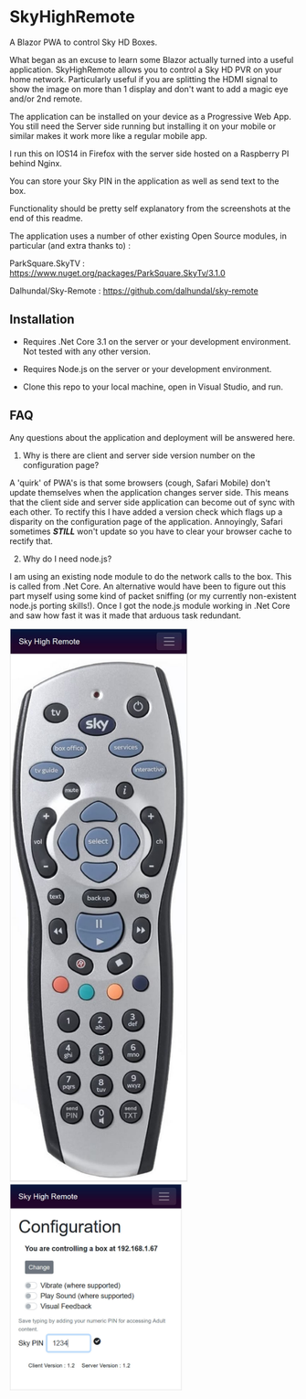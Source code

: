 # SkyHighRemote
A Blazor PWA to control Sky HD Boxes.

What began as an excuse to learn some Blazor actually turned into a useful application. SkyHighRemote allows you to control a Sky HD PVR on your home network.  Particularly useful if you are splitting the HDMI signal to show the image on more than 1 display and don't want to add a magic eye and/or 2nd remote.

The application can be installed on your device as a Progressive Web App.  You still need the Server side running but installing it on your mobile or similar makes it work more like a regular mobile app.

I run this on IOS14 in Firefox with the server side hosted on a Raspberry PI behind Nginx.

You can store your Sky PIN in the application as well as send text to the box.

Functionality should be pretty self explanatory from the screenshots at the end of this readme.

The application uses a number of other existing Open Source modules, in particular (and extra thanks to) :

<p>ParkSquare.SkyTV : <a href="https://www.nuget.org/packages/ParkSquare.SkyTv/3.1.0" target="_blank" alt="Parksquare.SkyTV">https://www.nuget.org/packages/ParkSquare.SkyTv/3.1.0</a></p>
<p>Dalhundal/Sky-Remote : <a href="https://github.com/dalhundal/sky-remote" target="_blank" alt="Dalhundal/Sky-Remote">https://github.com/dalhundal/sky-remote</a></p>

## Installation
- Requires .Net Core 3.1 on the server or your development environment.  Not tested with any other version.
- Requires Node.js on the server or your development environment.

- Clone this repo to your local machine, open in Visual Studio, and run.

## FAQ
Any questions about the application and deployment will be answered here.

1.  Why is there are client and server side version number on the configuration page?

A 'quirk' of PWA's is that some browsers (cough, Safari Mobile) don't update themselves when the application changes server side.  This means that the client side and server side application can become out of sync with each other. To rectify this I have added a version check which flags up a disparity on the configuration page of the application.  Annoyingly, Safari sometimes ***STILL*** won't update so you have to clear your browser cache to rectify that.

2. Why do I need node.js?

I am using an existing node module to do the network calls to the box.  This is called from .Net Core.  An alternative would have been to figure out this part myself using some kind of packet sniffing (or my currently non-existent node.js porting skills!).  Once I got the node.js module working in .Net Core and saw how fast it was it made that arduous task redundant.


<img src="https://raw.githubusercontent.com/waseemali-S4TC/SkyHighRemote/master/SkyHighRemote/Client/wwwroot/images/Screen2.jpg" width="310px" height="auto" style="border: 1px solid #F5F5F5;">
<img src="https://raw.githubusercontent.com/waseemali-S4TC/SkyHighRemote/master/SkyHighRemote/Client/wwwroot/images/Screen1.jpg" width="300px" height="auto" style="border: 1px solid #F5F5F5;">


